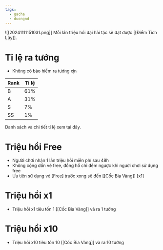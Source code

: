 ```yaml
---
tags:
  - gacha
  - duongnd
---
```

![[20241111151031.png]]
Mỗi lần triệu hồi đại hải tặc sẽ đạt được [[Điểm Tích Lũy]]. 
# Tỉ lệ ra tướng 
- Không có bảo hiểm ra tướng xịn

| Rank | Tỉ lệ |
| ---- | ----- |
| B    | 61%   |
| A    | 31%   |
| S    | 7%    |
| SS   | 1%    |
Danh sách và chi tiết tỉ lệ xem tại đây.

# Triệu hồi Free
- Người chơi nhận 1 lần triệu hồi miễn phí sau 48h
- Không cộng dồn vé free, đồng hồ chỉ đếm ngược khi người chơi sử dụng free
- Ưu tiên sử dụng vé [Free] trước xong sẽ đến [[Cốc Bia Vàng]] [x1] 
# Triệu hồi x1
- Triệu hồi x1 tiêu tốn 1 [[Cốc Bia Vàng]] và ra 1 tướng

# Triệu hồi x10
- Triệu hồi x10 tiêu tốn 10 [[Cốc Bia Vàng]] và ra 10 tướng

